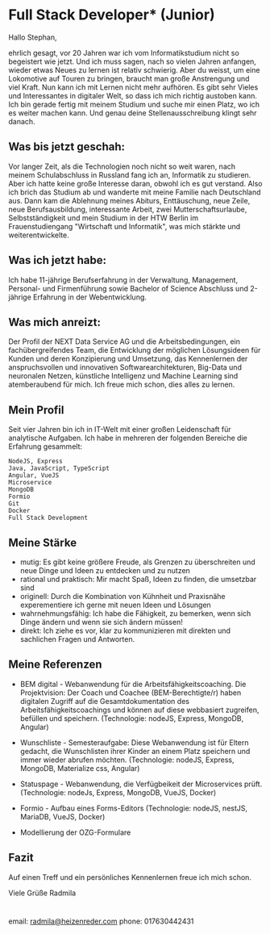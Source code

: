# Full Stack Developer* (Junior)

Hallo Stephan,

ehrlich gesagt, vor 20 Jahren war ich vom Informatikstudium nicht so begeistert wie jetzt. Und ich muss sagen, nach so vielen Jahren anfangen, wieder etwas Neues zu lernen ist relativ schwierig. Aber du weisst, um eine Lokomotive auf Touren zu bringen, braucht man große Anstrengung und viel Kraft. Nun kann ich mit Lernen nicht mehr aufhören. Es gibt sehr Vieles und Interessantes in digitaler Welt, so dass ich mich richtig austoben kann. Ich bin gerade fertig mit meinem Studium und suche mir einen Platz, wo ich es weiter machen kann. Und genau deine Stellenausschreibung klingt sehr danach.

## Was bis jetzt geschah:
Vor langer Zeit, als die Technologien noch nicht so weit waren, nach meinem Schulabschluss in Russland fang ich an, Informatik zu studieren. Aber ich hatte keine große Interesse daran, obwohl ich es gut verstand. Also ich brich das Studium ab und wanderte mit meine Familie nach Deutschland aus. Dann kam die Ablehnung meines Abiturs, Enttäuschung, neue Zeile, neue Berufsausbildung, interessante Arbeit, zwei Mutterschaftsurlaube, Selbstständigkeit und mein Studium in der HTW Berlin im Frauenstudiengang "Wirtschaft und Informatik", was mich stärkte und weiterentwickelte.

## Was ich jetzt habe:
Ich habe 11-jährige Berufserfahrung in der Verwaltung, Management, Personal- und Firmenführung sowie Bachelor of Science Abschluss und 2-jährige Erfahrung in der Webentwicklung.

## Was mich anreizt:
Der Profil der NEXT Data Service AG und die Arbeitsbedingungen, ein fachübergreifendes Team, die Entwicklung der möglichen Lösungsideen für Kunden und deren Konzipierung und Umsetzung, das Kennenlernen der anspruchsvollen und innovativen Softwarearchitekturen, Big-Data und neuronalen Netzen, künstliche Intelligenz und Machine Learning sind atemberaubend für mich. Ich freue mich schon, dies alles zu lernen.


## Mein Profil
Seit vier Jahren bin ich in IT-Welt mit einer großen Leidenschaft für analytische Aufgaben. Ich habe in mehreren der folgenden Bereiche die Erfahrung gesammelt: 

```
NodeJS, Express
Java, JavaScript, TypeScript
Angular, VueJS
Microservice
MongoDB
Formio
Git
Docker
Full Stack Development
```

## Meine Stärke
- mutig: Es gibt keine größere Freude, als Grenzen zu überschreiten und neue Dinge und Ideen zu entdecken und zu nutzen
- rational und praktisch: Mir macht Spaß, Ideen zu finden, die umsetzbar sind
- originell: Durch die Kombination von Kühnheit und Praxisnähe experementiere ich gerne mit neuen Ideen und Lösungen
- wahrnehmungsfähig: Ich habe die Fähigkeit, zu bemerken, wenn sich Dinge ändern und wenn sie sich ändern müssen!
- direkt: Ich ziehe es vor, klar zu kommunizieren mit direkten und sachlichen Fragen und Antworten.

## Meine Referenzen

- BEM digital - Webanwendung für die Arbeitsfähigkeitscoaching. Die Projektvision: Der Coach und Coachee (BEM-Berechtigte/r) haben digitalen Zugriff auf die Gesamtdokumentation des Arbeitsfähigkeitscoachings und können auf diese webbasiert zugreifen, befüllen und speichern. (Technologie: nodeJS, Express, MongoDB, Angular)

- Wunschliste - Semesteraufgabe: Diese Webanwendung ist für Eltern gedacht, die Wunschlisten ihrer Kinder an einem Platz speichern und immer wieder abrufen möchten. (Technologie: nodeJS, Express, MongoDB, Materialize css, Angular)

- Statuspage - Webanwendung, die Verfügbeikeit der Microservices prüft. (Technologie: nodeJs, Express, MongoDB, VueJS, Docker)

- Formio - Aufbau eines Forms-Editors (Technologie: nodeJS, nestJS, MariaDB, VueJS, Docker)

- Modellierung der OZG-Formulare

## Fazit
Auf einen Treff und ein persönliches Kennenlernen freue ich mich schon.

Viele Grüße
Radmila
#
email: radmila@heizenreder.com
phone: 017630442431

